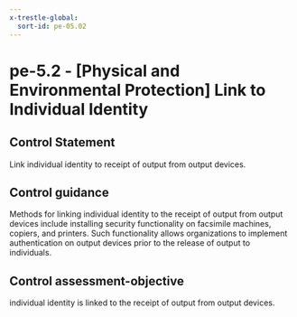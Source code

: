 ```yaml
---
x-trestle-global:
  sort-id: pe-05.02
---
```


# pe-5.2 - \[Physical and Environmental Protection\] Link to Individual Identity

## Control Statement

Link individual identity to receipt of output from output devices.

## Control guidance

Methods for linking individual identity to the receipt of output from output devices include installing security functionality on facsimile machines, copiers, and printers. Such functionality allows organizations to implement authentication on output devices prior to the release of output to individuals.

## Control assessment-objective

individual identity is linked to the receipt of output from output devices.
